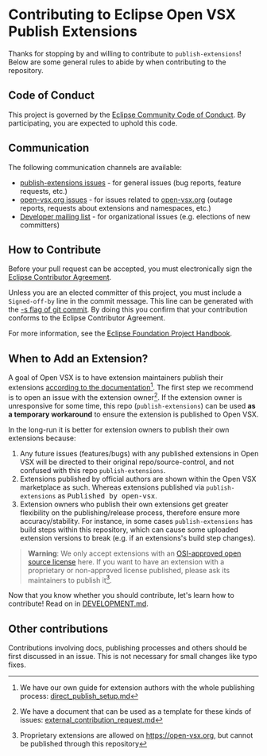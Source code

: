 # Contributing to Eclipse Open VSX Publish Extensions

Thanks for stopping by and willing to contribute to `publish-extensions`! Below are some general rules to abide by when contributing to the repository.

## Code of Conduct

This project is governed by the [Eclipse Community Code of Conduct](CODE_OF_CONDUCT.md). By participating, you are expected to uphold this code.

## Communication

The following communication channels are available:

-   [publish-extensions issues](https://github.com/open-vsx/publish-extensions/issues) - for general issues (bug reports, feature requests, etc.)
-   [open-vsx.org issues](https://github.com/EclipseFdn/open-vsx.org/issues) - for issues related to [open-vsx.org](https://open-vsx.org/) (outage reports, requests about extensions and namespaces, etc.)
-   [Developer mailing list](https://accounts.eclipse.org/mailing-list/openvsx-dev) - for organizational issues (e.g. elections of new committers)

## How to Contribute

Before your pull request can be accepted, you must electronically sign the [Eclipse Contributor Agreement](https://www.eclipse.org/legal/ECA.php).

Unless you are an elected committer of this project, you must include a `Signed-off-by` line in the commit message. This line can be generated with the [-s flag of git commit](https://git-scm.com/docs/git-commit#Documentation/git-commit.txt--s). By doing this you confirm that your contribution conforms to the Eclipse Contributor Agreement.

For more information, see the [Eclipse Foundation Project Handbook](https://www.eclipse.org/projects/handbook/#resources-commit).

## When to Add an Extension?

A goal of Open VSX is to have extension maintainers publish their extensions [according to the documentation](https://github.com/eclipse/openvsx/wiki/Publishing-Extensions)[^guide]. The first step we recommend is to open an issue with the extension owner[^issue]. If the extension owner is unresponsive for some time, this repo (`publish-extensions`) can be used **as a temporary workaround** to ensure the extension is published to Open VSX.

In the long-run it is better for extension owners to publish their own extensions because:

1. Any future issues (features/bugs) with any published extensions in Open VSX will be directed to their original repo/source-control, and not confused with this repo `publish-extensions`.
2. Extensions published by official authors are shown within the Open VSX marketplace as such. Whereas extensions published via `publish-extensions` as <kbd>Published by
   open-vsx</kbd>.
3. Extension owners who publish their own extensions get greater flexibility on the publishing/release process, therefore ensure more accuracy/stability. For instance, in some cases `publish-extensions` has build steps within this repository, which can cause some uploaded extension versions to break (e.g. if an extensions's build step changes).

> **Warning**: We only accept extensions with an [OSI-approved open source license](https://opensource.org/licenses) here. If you want to have an extension with a proprietary or non-approved license published, please ask its maintainers to publish it[^proprietary].

Now that you know whether you should contribute, let's learn how to contribute! Read on in [DEVELOPMENT.md](DEVELOPMENT.md).

## Other contributions

Contributions involving docs, publishing processes and others should be first discussed in an issue. This is not necessary for small changes like typo fixes.

[^proprietary]: Proprietary extensions are allowed on https://open-vsx.org, but cannot be published through this repository
[^guide]: We have our own guide for extension authors with the whole publishing process: [direct_publish_setup.md](docs/direct_publish_setup.md)
[^issue]: We have a document that can be used as a template for these kinds of issues: [external_contribution_request.md](docs/external_contribution_request.md)

